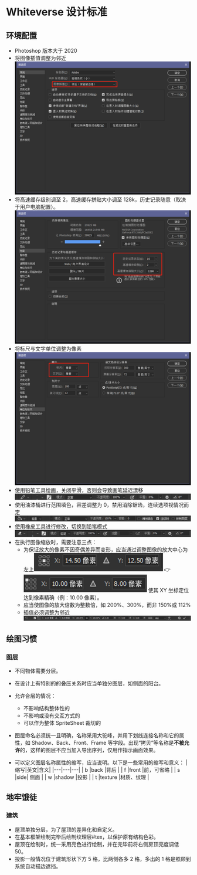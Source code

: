# Whiteverse 设计标准

## 环境配置

- Photoshop 版本大于 2020
- 将图像插值调整为邻近
  ![alt text](Images/image.png)
- 将高速缓存级别调至 2，高速缓存拼贴大小调至 128k，历史记录随意（取决于用户电脑配置）。
  ![alt text](Images/image-1.png)
- 将标尺与文字单位调整为像素
  ![alt text](Images/image-2.png)
- 使用铅笔工具绘画，关闭平滑，否则会导致画笔延迟漂移
  ![alt text](Images/image-3.png)
- 使用油漆桶进行范围填色，容差调整为 0，禁用消除锯齿，连续选项视情况而定
  ![alt text](Images/image-4.png)
- 使用橡皮工具进行修改，切换到铅笔模式
  ![alt text](Images/image-5.png)
- 在执行图像缩放时，需要注意三点：
  - 为保证放大的像素不因奇偶差异而变形，应当通过调整图像的放大中心为左上![alt text](Images/image-6.png) 👉![alt text](Images/image-7.png) 使其 XY 坐标定位达到像素精确（例：10.00 像素）。
  - 应当使图像的放大倍数为整数倍，如 200%、300%，而非 150%或 112%
  - 插值必须调整为邻近
    ![alt text](Images/image-8.png)

## 绘图习惯

### 图层

- 不同物体需要分层。
- 在设计上有特别的的叠压关系时应当单独分图层，如侧面的阳台。
- 允许合层的情况：

  - 不影响结构整体性的
  - 不影响或没有交互方式的
  - 可以作为整体 SpriteSheet 裁切的

- 图层命名必须统一且明确，名称采用大驼峰，并用下划线连接名称和它的属性，如 Shadow、Back、Front、Frame 等字段。出现“拷贝”等名称是**不被允许**的，这样的图层不应当加入导出序列，仅用作指示画面效果。

- 可以定义图层名称属性的缩写，应当说明。以下是一些常用的缩写和意义：
  |缩写|英文|含义|
  |---|---|---|
  | b |back |背后 |
  | f |front |前，可省略 |
  | s |side| 侧面 |
  | w |shadow |投影 |
  | t |texture |材质、纹理 |

## 地牢饿徒

### 建筑

- 屋顶单独分层，为了屋顶的差异化和自定义。
- 在基本框架绘制完毕后绘制纹理层#tex，以保护原有结构色彩。
- 屋顶在绘制时，统一采用亮色进行绘制，并在完毕前将右侧房顶亮度调低 50。
- 投影一般情况位于建筑形状下方 5 格，比两侧各多 2 格，多出的 1 格是照顾到系统自动描边遮挡。
